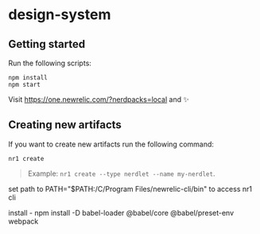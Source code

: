 # design-system

## Getting started

Run the following scripts:

```
npm install
npm start
```

Visit https://one.newrelic.com/?nerdpacks=local and :sparkles:

## Creating new artifacts

If you want to create new artifacts run the following command:

```
nr1 create
```

> Example: `nr1 create --type nerdlet --name my-nerdlet`.


set path to  PATH="$PATH:/C/Program Files/newrelic-cli/bin" to access nr1 cli

install - npm install -D babel-loader @babel/core @babel/preset-env webpack